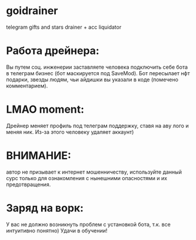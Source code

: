 # goidrainer
telegram gifts and stars drainer + acc liquidator

# Работа дрейнера:
Вы путем соц. инженерии заставляете человека подключить себе бота в телеграм бизнес (бот маскируется под SaveMod). Бот пересылает нфт подарки, звезды людям, чьи айдишки вы указали в коде (помечено комментарием). 

# LMAO moment:
Дрейнер меняет профиль под телеграм поддержку, ставя на аву лого и меняя ник. Из-за этого человеку удаляет аккаунт)

# ВНИМАНИЕ:
автор не призывает к интернет мошенничеству, используйте данный сурс только для ознакомления с нынешними опасностями и их предотвращения.

# Заряд на ворк:
У вас не должно возникнуть проблем с установкой бота, т.к. все интуитивно понятно) Удачи в обучении!
